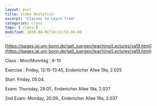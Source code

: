 ```yaml
---
layout: post
title: Video Analytics
excerpt: "Classes to Learn from"
categories: class
tags: [ class ]
modified: 2019-04-01T14:11:53-04:00
---
```





[https://pages.iai.uni-bonn.de/gall_juergen/teaching/Lectures/va19.html](https://pages.iai.uni-bonn.de/gall_juergen/teaching/Lectures/va19.html)


Class : Mon/Monntag : 8-10

Exercise : Friday, 12:15-13:45, Endenicher Allee 19a, 2.025

Start: Friday, 05.04.

Exam: Thursday, 29.07., Endenicher Allee 19a, 2.037

2nd Exam: Monday, 20.09., Endenicher Allee 19a, 2.037
